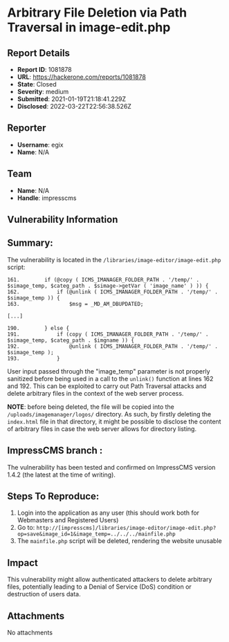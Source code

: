 # Arbitrary File Deletion via Path Traversal in image-edit.php

## Report Details
- **Report ID**: 1081878
- **URL**: https://hackerone.com/reports/1081878
- **State**: Closed
- **Severity**: medium
- **Submitted**: 2021-01-19T21:18:41.229Z
- **Disclosed**: 2022-03-22T22:56:38.526Z

## Reporter
- **Username**: egix
- **Name**: N/A

## Team
- **Name**: N/A
- **Handle**: impresscms

## Vulnerability Information
## Summary:
The vulnerability is located in the `/libraries/image-editor/image-edit.php` script:

```
161.		if (@copy ( ICMS_IMANAGER_FOLDER_PATH . '/temp/' . $simage_temp, $categ_path . $simage->getVar ( 'image_name' ) )) {
162.			if (@unlink ( ICMS_IMANAGER_FOLDER_PATH . '/temp/' . $simage_temp )) {
163.				$msg = _MD_AM_DBUPDATED;

[...]

190.		} else {
191.			if (copy ( ICMS_IMANAGER_FOLDER_PATH . '/temp/' . $simage_temp, $categ_path . $imgname )) {
192.				@unlink ( ICMS_IMANAGER_FOLDER_PATH . '/temp/' . $simage_temp );
193.			}
```

User input passed through the "image_temp" parameter is not properly sanitized before being used in a call to the `unlink()` function at lines 162 and 192. This can be exploited to carry out Path Traversal attacks and delete arbitrary files in the context of the web server process.

**NOTE**: before being deleted, the file will be copied into the `/uploads/imagemanager/logos/` directory. As such, by firstly deleting the `index.html` file in that directory, it might be possible to disclose the content of arbitrary files in case the web server allows for directory listing.

## ImpressCMS branch :
The vulnerability has been tested and confirmed on ImpressCMS version 1.4.2 (the latest at the time of writing).

## Steps To Reproduce:
  1. Login into the application as any user (this should work both for Webmasters and Registered Users) 
  1. Go to: `http://[impresscms]/libraries/image-editor/image-edit.php?op=save&image_id=1&image_temp=../../../mainfile.php`
  1. The `mainfile.php` script will be deleted, rendering the website unusable

## Impact

This vulnerability might allow authenticated attackers to delete arbitrary files, potentially leading to a Denial of Service (DoS) condition or destruction of users data.

## Attachments
No attachments
